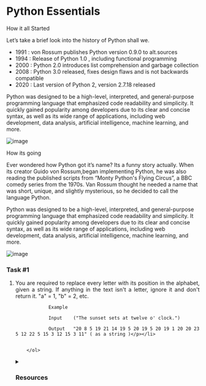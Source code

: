 # Python Essentials

How it all Started

Let’s take a brief look into the history of Python shall we. 
        <ul>
            <li>1991 : von Rossum publishes Python version 0.9.0 to alt.sources</li>
            <li>1994 : Release of Python 1.0 , including functional programming</li>
            <li>2000 : Python 2.0 introduces list comprehension and garbage collection</li>
            <li>2008 : Python 3.0 released, fixes design flaws and is not backwards compatible
            <li>2020 : Last version of Python 2, version 2.7.18 released</li>
        </ul> 
        Python was designed to be a high-level, interpreted, and general-purpose programming language that emphasized code readability and simplicity. It quickly gained popularity among developers due to its clear and concise syntax, as well as its wide range of applications, including web development, data analysis, artificial intelligence, machine learning, and more.

![image](https://user-images.githubusercontent.com/112563080/226270888-745ffc81-ecc1-4286-bac1-8d10f97321ad.png)

How its going

Ever wondered how Python got it’s name? Its a funny story actually. When its creator Guido von Rossum,began implementing Python, he was also reading the published scripts from “Monty Python's Flying Circus”, a BBC comedy series from the 1970s. Van Rossum thought he needed a name that was short, unique, and slightly mysterious, so he decided to call the language Python.

Python was designed to be a high-level, interpreted, and general-purpose programming language that emphasized code readability and simplicity. It quickly gained popularity among developers due to its clear and concise syntax, as well as its wide range of applications, including web development, data analysis, artificial intelligence, machine learning, and more.

![image](https://user-images.githubusercontent.com/112563080/226271186-ccd330cc-d649-4ffe-b35d-4faf9562a090.png)




<h3>Task #1</h3>
    <ol>
        <li><p align="justify">You are required to replace every letter with its position in the alphabet, given a string. If anything in the text isn't a letter, ignore it and don't return it. "a" = 1, "b" = 2, etc.

                Example

                Input    ("The sunset sets at twelve o' clock.")

                Output   "20 8 5 19 21 14 19 5 20 19 5 20 19 1 20 20 23 5 12 22 5 15 3 12 15 3 11" ( as a string )</p></li>
         
      
        </ol>


<details>
    <summary> <h3>Resources</h3> </summary>
    <br>
    <ul>
        <li> <a href="https://www.python.org/about/gettingstarted/" title="The best start for a beginner to Python">Official Site</a> </li>
        <li> Free Code Camp Links </li>
          <ul>
              <li> <a href="https://www.youtube.com/watch?v=8124kv-632k" title="Python Tutorial for Beginners">Video</a> </li>
              <li> <a href="https://www.freecodecamp.org/news/learning-python-from-zero-to-hero-120ea540b567/" title="Python Course for Beginners">Blog</a> </li>
          </ul>
        <li> <a href="https://youtube.com/playlist?list=PL-osiE80TeTt2d9bfVyTiXJA-UTHn6WwU" title="A comprehencive playlisst to begin in Python">Playlist</a> </li>
        <li> Online Code Editor Links </li>
          <ul>
              <li> <a href="https://www.w3schools.com/python/default.asp" title="Python Course for Beginners">W3Schools</a> </li>
              <li> <a href="https://www.programiz.com/python-programming" title="Python Course for Beginners">Programmiz</a> </li>
              <li> <a href="https://www.sololearn.com/learn/courses/python-introduction" title="Python Course for Beginners">Sololearn</a> </li>
          </ul>
        <li> Online Course Links </li>
          <ul>
              <li> <a href="https://rb.gy/unmfe0" title="Python Course for Beginners">dataCamp</a> </li>
              <li> <a href="https://www.udemy.com/topic/python/free/" title="Python Course for Beginners">Udemy</a> </li>
              <li> <a href="https://www.edx.org/course/cs50s-introduction-to-programming-with-python" title="Python Course for Beginners">CS50</a> </li>
              <li> <a href="https://rb.gy/p2ssjn" title="Python Course for Beginners">Coursera</a> </li>
          </ul>
    </ul>
</details>

